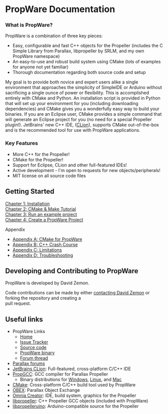 PropWare Documentation
======================

### What is PropWare?
PropWare is a combination of three key pieces:
* Easy, configurable and fast C++ objects for the Propeller (includes the C Simple Library from
  Parallax, libpropeller by SRLM, and my own PropWare namespace)
* An easy-to-use and robust build system using CMake (lots of examples for anyone not yet familiar)
* Thorough documentation regarding both source code and setup

My goal is to provide both novice and expert users alike a single environment
that approaches the simplicity of SimpleIDE or Arduino without sacrificing a
single ounce of power or flexibility. This is accomplished entirely with CMake
and Python. An installation script is provided in Python that will set up your
environment for you (including downloading dependencies) and CMake gives you a
wonderfully easy way to build your binaries. If you are an Eclipse user, CMake
provides a simple command that will generate an Eclipse project for you (no need
for a special Propeller plugin!). JetBrains' new C++ IDE, ([CLion](http://www.jetbrains.com/clion/)),
supports CMake out-of-the-box and is the recommended tool for use with PropWare
applications.

### Key Features
* More C++ for the Propeller!
* CMake for the Propeller!
* Support for Eclipse, CLion and other full-featured IDEs!
* Active development - I'm open to requests for new objects/peripherals!
* MIT license on all source code files

Getting Started
---------------

[Chapter 1: Installation](http://david.zemon.name/PropWare/md_docs_Ch1Install.html)<br />
[Chapter 2: CMake & Make Tutorial](http://david.zemon.name/PropWare/md_docs_Ch2CMakeTutorial.html)<br />
[Chapter 3: Run an example project](http://david.zemon.name/PropWare/md_docs_Ch3RunningExampleProjects.html)<br />
[Chapter 4: Create a PropWare Project](http://david.zemon.name/PropWare/md_docs_Ch4AppDeployment.html)<br />

Appendix
* [Appendix A: CMake for PropWare](http://david.zemon.name/PropWare/md_docs_AppACMakeForPropware.html)
* [Appendix B: C++ Crash Course](http://david.zemon.name/PropWare/md_docs_AppBCXXCrashCourse.html)
* [Appendix C: Limitations](http://david.zemon.name/PropWare/md_docs_AppCLimitations.html)
* [Appendix D: Troubleshooting](http://david.zemon.name/PropWare/md_docs_AppDTroubleshooting.html)

Developing and Contributing to PropWare
---------------------------------------
PropWare is developed by David Zemon.

Code contributions can be made by either 
[contacting David Zemon](http://david.zemon.name/professional/contact.shtml) or forking the repository and creating a  
pull request.

Useful links
------------
* PropWare Links
  * [Home](http://david.zemon.name/PropWare)
  * [Issue Tracker](https://github.com/DavidZemon/PropWare/issues)
  * [Source code](https://github.com/DavidZemon/PropWare)
  * [PropWare binary](http://david.zemon.name/downloads/PropWare_Binaries/PropWare_current.zip)
  * [Forum thread](http://forums.parallax.com/showthread.php/157005-FYI-PropWare-Complete-build-system-and-library-for-PropGCC)
* [Parallax forums](http://forums.parallax.com/forumdisplay.php/65-Propeller-1-Multicore-Microcontroller)
* [JetBrains CLion](http://www.jetbrains.com/clion/): Full-featured, cross-platform C/C++ IDE
* [PropGCC](https://code.google.com/p/propgcc/): GCC compiler for Parallax Propeller
  * Binary distributions for [Windows](http://david.zemon.name/downloads/propellergcc-alpha_v1_9_0-i686-windows.zip),
    [Linux](http://david.zemon.name/downloads/propellergcc-alpha_v1_9_0_2408-i686-linux.tar.gz), and 
    [Mac](http://david.zemon.name/downloads/PropGCC-osx_10.6.8_v1_0_0.tar.gz)
* [CMake](http://www.cmake.org/): Cross-platform C/C++ build tool used by PropWare
* [OBEX](http://obex.parallax.com/): Parallax Object Exchange
* [Omnia Creator](http://omniacreator.com/): IDE, build system, graphics for the Propeller
* [libpropeller](https://github.com/libpropeller/libpropeller): C++ Propeller GCC objects (included with PropWare)
* [libpropelleruino](https://code.google.com/p/lib-propelleruino/): Arduino-compatible source for the Propeller
